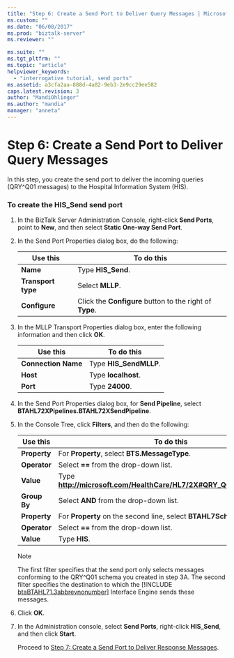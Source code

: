 ```yaml
---
title: "Step 6: Create a Send Port to Deliver Query Messages | Microsoft Docs"
ms.custom: ""
ms.date: "06/08/2017"
ms.prod: "biztalk-server"
ms.reviewer: ""

ms.suite: ""
ms.tgt_pltfrm: ""
ms.topic: "article"
helpviewer_keywords: 
  - "interrogative tutorial, send ports"
ms.assetid: a3cfa2aa-888d-4a82-9eb3-2e9cc29ee582
caps.latest.revision: 3
author: "MandiOhlinger"
ms.author: "mandia"
manager: "anneta"
---
```

# Step 6: Create a Send Port to Deliver Query Messages
In this step, you create the send port to deliver the incoming queries (QRY^Q01 messages) to the Hospital Information System (HIS).  

### To create the HIS_Send send port  

1. In the BizTalk Server Administration Console, right-click **Send Ports**, point to **New**, and then select **Static One-way Send Port**.  

2. In the Send Port Properties dialog box, do the following:  


   |            Use this             |                                     To do this                                     |
   |---------------------------------|------------------------------------------------------------------------------------|
   |      <strong>Name</strong>      |                          Type <strong>HIS_Send</strong>.                           |
   | <strong>Transport type</strong> |                           Select <strong>MLLP</strong>.                            |
   |   <strong>Configure</strong>    | Click the <strong>Configure</strong> button to the right of <strong>Type</strong>. |


3. In the MLLP Transport Properties dialog box, enter the following information and then click **OK**.  


   |             Use this             |             To do this              |
   |----------------------------------|-------------------------------------|
   | <strong>Connection Name</strong> | Type <strong>HIS_SendMLLP</strong>. |
   |      <strong>Host</strong>       |  Type <strong>localhost</strong>.   |
   |      <strong>Port</strong>       |    Type <strong>24000</strong>.     |


4. In the Send Port Properties dialog box, for **Send Pipeline**, select **BTAHL72XPipelines.BTAHL72XSendPipeline**.  

5. In the Console Tree, click **Filters**, and then do the following:  


   |         Use this          |                                           To do this                                            |
   |---------------------------|-------------------------------------------------------------------------------------------------|
   | <strong>Property</strong> |             For <strong>Property</strong>, select <strong>BTS.MessageType</strong>.             |
   | <strong>Operator</strong> |                       Select <strong>==</strong> from the drop-down list.                       |
   |  <strong>Value</strong>   |        Type <strong>http://microsoft.com/HealthCare/HL7/2X#QRY_Q01_24_GLO_DEF</strong>.         |
   | <strong>Group By</strong> |                      Select <strong>AND</strong> from the drop-down list.                       |
   | <strong>Property</strong> | For <strong>Property</strong> on the second line, select <strong>BTAHL7Schemas.MSH5_1</strong>. |
   | <strong>Operator</strong> |                       Select <strong>==</strong> from the drop-down list.                       |
   |  <strong>Value</strong>   |                                   Type <strong>HIS</strong>.                                    |

   > [!NOTE]
   >  The first filter specifies that the send port only selects messages conforming to the QRY^Q01 schema you created in step 3A. The second filter specifies the destination to which the [!INCLUDE [btaBTAHL71.3abbrevnonumber](../../includes/btabtahl71-3abbrevnonumber-md.md)] Interface Engine sends these messages.  

6. Click **OK**.  

7. In the Administration console, select **Send Ports**, right-click **HIS_Send**, and then click **Start**.  

   Proceed to [Step 7: Create a Send Port to Deliver Response Messages](../../adapters-and-accelerators/accelerator-hl7/step-7-create-a-send-port-to-deliver-response-messages.md).